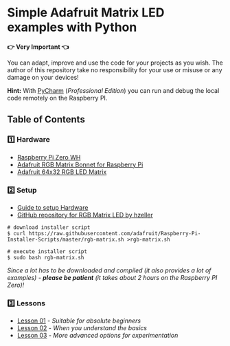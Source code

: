 # Simple Adafruit Matrix LED examples with Python

**:point_right: Very Important :point_left:**

You can adapt, improve and use the code for your projects as you wish. The author of this repository take no responsibility for your use or misuse or any damage on your devices!

**Hint:** With [PyCharm](https://www.jetbrains.com/pycharm/) (*Professional Edition*) you can run and debug the local code remotely on the Raspberry PI.

## Table of Contents

### **:one: Hardware**
- [Raspberry Pi Zero WH ](https://www.adafruit.com/product/3708)
- [Adafruit RGB Matrix Bonnet for Raspberry Pi](https://www.adafruit.com/product/3211)
- [Adafruit 64x32 RGB LED Matrix](https://www.adafruit.com/?q=64x32+RGB+LED+Matrix&sort=BestMatch)

### **:two: Setup**
- [Guide to setup Hardware](https://learn.adafruit.com/adafruit-rgb-matrix-bonnet-for-raspberry-pi)
- [GitHub repository for RGB Matrix LED by hzeller](https://github.com/hzeller/rpi-rgb-led-matrix)

```shell
# download installer script
$ curl https://raw.githubusercontent.com/adafruit/Raspberry-Pi-Installer-Scripts/master/rgb-matrix.sh >rgb-matrix.sh

# execute installer script
$ sudo bash rgb-matrix.sh
```

*Since a lot has to be downloaded and compiled (it also provides a lot of examples) - **please be patient** (it takes about 2 hours on the Raspberry PI Zero)!*

### **:three: Lessons**
- [Lesson 01](./Lesson_01/readme.md) - *Suitable for absolute beginners*
- [Lesson 02](./Lesson_02/readme.md) - *When you understand the basics*
- [Lesson 03](./Lesson_03/readme.md) - *More advanced options for experimentation*
